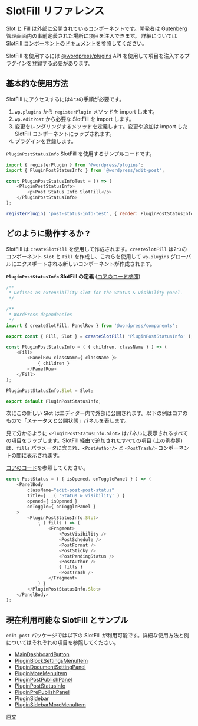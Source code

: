 <!-- 
# SlotFills Reference
 -->
# SlotFill リファレンス

<!-- 
Slot and Fill are components that have been exposed to allow developers to inject items into some predefined places in the Gutenberg admin experience.
Please see the [SlotFill component docs](https://wordpress.org/gutenberg/handbook/reference-guides/components/slot-fill/) for more details.

In order to use them, we must leverage the [@wordpress/plugins](https://wordpress.org/gutenberg/handbook/reference-guides/packages/packages-plugins/) api to register a plugin that will inject our items.
 -->
Slot と Fill は外部に公開されているコンポーネントです。開発者は Gutenberg 管理画面内の事前定義された場所に項目を注入できます。
詳細については [SlotFill コンポーネントのドキュメント](https://wordpress.org/gutenberg/handbook/designers-developers/developers/components/slot-fill/)を参照してください。

SlotFill を使用するには [@wordpress/plugins](https://wordpress.org/gutenberg/handbook/designers-developers/developers/packages/packages-plugins/) API を使用して項目を注入するプラグインを登録する必要があります。

<!-- 
## Usage overview
 -->
## 基本的な使用方法

<!-- 
In order to access the SlotFills, we need to do four things:

1. Import the `registerPlugin` method from `wp.plugins`.
2. Import the SlotFill we want from `wp.editPost`.
3. Define a method to render our changes. Our changes/additions will be wrapped in the SlotFill component we imported.
4. Register the plugin.

Here is an example using the `PluginPostStatusInfo` slotFill:
 -->

SlotFill にアクセスするには4つの手順が必要です。

1. `wp.plugins` から `registerPlugin` メソッドを import します。
2. `wp.editPost` から必要な SlotFill を import します。
3. 変更をレンダリングするメソッドを定義します。変更や追加は import した SlotFill コンポーネントにラップされます。
4. プラグインを登録します。

`PluginPostStatusInfo` SlotFill を使用するサンプルコードです。

```js
import { registerPlugin } from '@wordpress/plugins';
import { PluginPostStatusInfo } from '@wordpress/edit-post';

const PluginPostStatusInfoTest = () => (
	<PluginPostStatusInfo>
		<p>Post Status Info SlotFill</p>
	</PluginPostStatusInfo>
);

registerPlugin( 'post-status-info-test', { render: PluginPostStatusInfoTest } );
```
<!-- 
## How do they work?
 -->
## どのように動作するか ?

<!-- 
SlotFills are created using `createSlotFill`. This creates two components, `Slot` and `Fill` which are then used to create a new component that is exported on the `wp.plugins` global.

**Definition of the `PluginPostStatusInfo` SlotFill** ([see core code](https://github.com/WordPress/gutenberg/blob/HEAD/packages/edit-post/src/components/sidebar/plugin-post-status-info/index.js#L54))
 -->
SlotFill は `createSlotFill` を使用して作成されます。`createSlotFill` は2つのコンポーネント `Slot` と `Fill` を作成し、これらを使用して `wp.plugins` グローバルにエクスポートされる新しいコンポーネントが作成されます。

**`PluginPostStatusInfo` SlotFill の定義** ([コアのコード参照](https://github.com/WordPress/gutenberg/blob/HEAD/packages/edit-post/src/components/sidebar/plugin-post-status-info/index.js#L54))

```js
/**
 * Defines as extensibility slot for the Status & visibility panel.
 */

/**
 * WordPress dependencies
 */
import { createSlotFill, PanelRow } from '@wordpress/components';

export const { Fill, Slot } = createSlotFill( 'PluginPostStatusInfo' );

const PluginPostStatusInfo = ( { children, className } ) => (
	<Fill>
		<PanelRow className={ className }>
			{ children }
		</PanelRow>
	</Fill>
);

PluginPostStatusInfo.Slot = Slot;

export default PluginPostStatusInfo;
```
<!-- 
This new Slot is then exposed in the editor. The example below is from core and represents the Status & visibility panel.

As we can see, the `<PluginPostStatusInfo.Slot>` is wrapping all of the items that will appear in the panel.
Any items that have been added via the SlotFill ( see the example above ), will be included in the `fills` parameter and be displayed between the `<PostAuthor/>` and `<PostTrash/>` components.

See [core code](https://github.com/WordPress/gutenberg/tree/HEAD/packages/edit-post/src/components/sidebar/post-status/index.js#L26).
 -->

次にこの新しい Slot はエディター内で外部に公開されます。以下の例はコアのもので「ステータスと公開状態」パネルを表します。

見て分かるように `<PluginPostStatusInfo.Slot>` はパネルに表示されるすべての項目をラップします。SlotFill 経由で追加されたすべての項目 (上の例参照) は、`fills` パラメータに含まれ、`<PostAuthor/>` と `<PostTrash/>` コンポーネントの間に表示されます。

[コアのコード](https://github.com/WordPress/gutenberg/tree/HEAD/packages/edit-post/src/components/sidebar/post-status/index.js#L26)を参照してください。

```js
const PostStatus = ( { isOpened, onTogglePanel } ) => (
	<PanelBody
		className="edit-post-post-status"
		title={ __( 'Status & visibility' ) }
		opened={ isOpened }
		onToggle={ onTogglePanel }
	>
		<PluginPostStatusInfo.Slot>
			{ ( fills ) => (
				<Fragment>
					<PostVisibility />
					<PostSchedule />
					<PostFormat />
					<PostSticky />
					<PostPendingStatus />
					<PostAuthor />
					{ fills }
					<PostTrash />
				</Fragment>
			) }
		</PluginPostStatusInfo.Slot>
	</PanelBody>
);
```
<!-- 
## Currently available SlotFills and examples
 -->
## 現在利用可能な SlotFill とサンプル

<!-- 
The following SlotFills are available in the `edit-post` package. Please refer to the individual items below for usage and example details:

* [MainDashboardButton](/docs/reference-guides/slotfills/main-dashboard-button.md)
* [PluginBlockSettingsMenuItem](/docs/reference-guides/slotfills/plugin-block-settings-menu-item.md)
* [PluginDocumentSettingPanel](/docs/reference-guides/slotfills/plugin-document-setting-panel.md)
* [PluginMoreMenuItem](/docs/reference-guides/slotfills/plugin-more-menu-item.md)
* [PluginPostPublishPanel](/docs/reference-guides/slotfills/plugin-post-publish-panel.md)
* [PluginPostStatusInfo](/docs/reference-guides/slotfills/plugin-post-status-info.md)
* [PluginPrePublishPanel](/docs/reference-guides/slotfills/plugin-pre-publish-panel.md)
* [PluginSidebar](/docs/reference-guides/slotfills/plugin-sidebar.md)
* [PluginSidebarMoreMenuItem](/docs/reference-guides/slotfills/plugin-sidebar-more-menu-item.md)
 -->

`edit-post` パッケージでは以下の SlotFill が利用可能です。詳細な使用方法と例についてはそれぞれの項目を参照してください。

* [MainDashboardButton](https://developer.wordpress.org/block-editor/developers/slotfills/main-dashboard-button.md)
* [PluginBlockSettingsMenuItem](https://developer.wordpress.org/block-editor/developers/slotfills/plugin-block-settings-menu-item/)
* [PluginDocumentSettingPanel](https://developer.wordpress.org/block-editor/developers/slotfills/plugin-document-setting-panel/)
* [PluginMoreMenuItem](https://developer.wordpress.org/block-editor/developers/slotfills/plugin-more-menu-item/)
* [PluginPostPublishPanel](https://developer.wordpress.org/block-editor/developers/slotfills/plugin-post-publish-panel/)
* [PluginPostStatusInfo](https://developer.wordpress.org/block-editor/developers/slotfills/plugin-post-status-info/)
* [PluginPrePublishPanel](https://developer.wordpress.org/block-editor/developers/slotfills/plugin-pre-publish-panel/)
* [PluginSidebar](https://developer.wordpress.org/block-editor/developers/slotfills/plugin-sidebar/)
* [PluginSidebarMoreMenuItem](https://developer.wordpress.org/block-editor/developers/slotfills/plugin-sidebar-more-menu-item/)

[原文](https://github.com/WordPress/gutenberg/blob/HEAD/docs/designers-developers/developers/slotfills/README.md)
